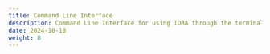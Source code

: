 ```yaml
---
title: Command Line Interface
description: Command Line Interface for using IDRA through the terminal.
date: 2024-10-18
weight: 8
---
```

